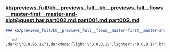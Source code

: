 ### kb/previews_full/kb__previews_full__kb__previews_full__flows__master-first__master-and-slot@guest.har.part002.md.part001.md.part002.md

```md
### kb/previews_full/kb__previews_full__flows__master-first__master-and-slot@guest.har.part002.md.part001.md (part 002)

```md
,dark:\"0,0,95,1\"},darkMode:{light:\"0,0,8,1\",lighter:\"0,0,8,1\",bright:\"0,0,8,1\",dark:\"0,0
```

```

```
